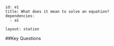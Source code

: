 ````
id: e1
title: What does it mean to solve an equation?
dependencies:
  - a1

layout: station
````
##Key Questions